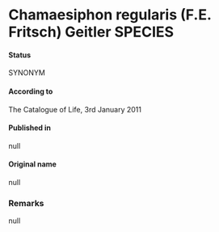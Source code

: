 # Chamaesiphon regularis (F.E. Fritsch) Geitler SPECIES

#### Status
SYNONYM

#### According to
The Catalogue of Life, 3rd January 2011

#### Published in
null

#### Original name
null

### Remarks
null